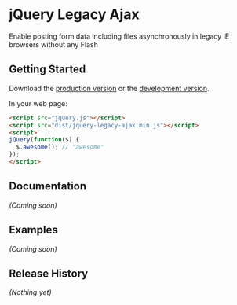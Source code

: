 # jQuery Legacy Ajax

Enable posting form data including files asynchronously in legacy IE browsers without any Flash

## Getting Started

Download the [production version][min] or the [development version][max].

[min]: https://raw.github.com/toruta39/jquery-jquery-legacy-ajax/master/dist/jquery.jquery-legacy-ajax.min.js
[max]: https://raw.github.com/toruta39/jquery-jquery-legacy-ajax/master/dist/jquery.jquery-legacy-ajax.js

In your web page:

```html
<script src="jquery.js"></script>
<script src="dist/jquery-legacy-ajax.min.js"></script>
<script>
jQuery(function($) {
  $.awesome(); // "awesome"
});
</script>
```

## Documentation
_(Coming soon)_

## Examples
_(Coming soon)_

## Release History
_(Nothing yet)_
